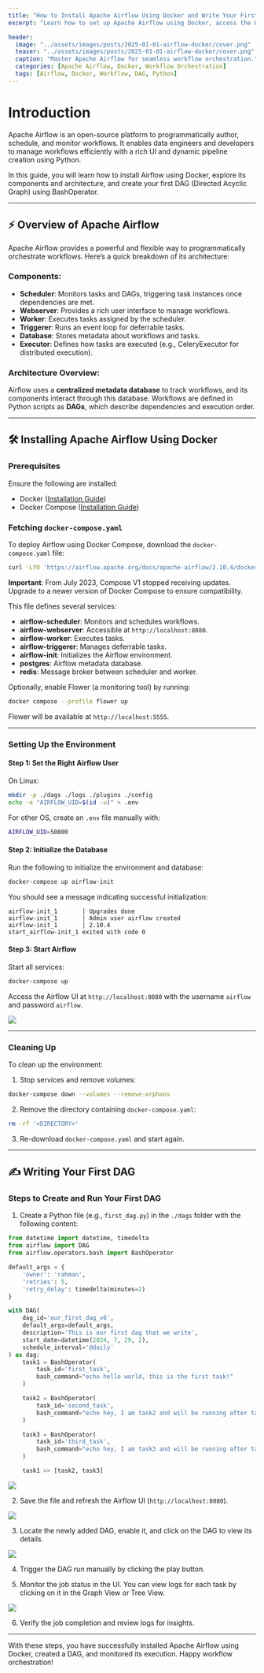 ```yaml
---
title: "How to Install Apache Airflow Using Docker and Write Your First DAG"
excerpt: "Learn how to set up Apache Airflow using Docker, access the UI, and create your first DAG with BashOperators."

header:
  image: "../assets/images/posts/2025-01-01-airflow-docker/cover.png"
  teaser: "../assets/images/posts/2025-01-01-airflow-docker/cover.png"
  caption: "Master Apache Airflow for seamless workflow orchestration."
  categories: [Apache Airflow, Docker, Workflow Orchestration]
  tags: [Airflow, Docker, Workflow, DAG, Python]
---
```


# Introduction

Apache Airflow is an open-source platform to programmatically author, schedule, and monitor workflows. It enables data engineers and developers to manage workflows efficiently with a rich UI and dynamic pipeline creation using Python.

In this guide, you will learn how to install Airflow using Docker, explore its components and architecture, and create your first DAG (Directed Acyclic Graph) using BashOperator.

---

## ⚡ Overview of Apache Airflow

Apache Airflow provides a powerful and flexible way to programmatically orchestrate workflows. Here’s a quick breakdown of its architecture:

### Components:
- **Scheduler**: Monitors tasks and DAGs, triggering task instances once dependencies are met.
- **Webserver**: Provides a rich user interface to manage workflows.
- **Worker**: Executes tasks assigned by the scheduler.
- **Triggerer**: Runs an event loop for deferrable tasks.
- **Database**: Stores metadata about workflows and tasks.
- **Executor**: Defines how tasks are executed (e.g., CeleryExecutor for distributed execution).

### Architecture Overview:
Airflow uses a **centralized metadata database** to track workflows, and its components interact through this database. Workflows are defined in Python scripts as **DAGs**, which describe dependencies and execution order.

---

## 🛠️ Installing Apache Airflow Using Docker

### Prerequisites
Ensure the following are installed:
- Docker ([Installation Guide](https://docs.docker.com/get-docker/))
- Docker Compose ([Installation Guide](https://docs.docker.com/compose/install/))

### Fetching `docker-compose.yaml`
To deploy Airflow using Docker Compose, download the `docker-compose.yaml` file:

```bash
curl -LfO 'https://airflow.apache.org/docs/apache-airflow/2.10.4/docker-compose.yaml'
```

**Important**: From July 2023, Compose V1 stopped receiving updates. Upgrade to a newer version of Docker Compose to ensure compatibility.

This file defines several services:
- **airflow-scheduler**: Monitors and schedules workflows.
- **airflow-webserver**: Accessible at `http://localhost:8080`.
- **airflow-worker**: Executes tasks.
- **airflow-triggerer**: Manages deferrable tasks.
- **airflow-init**: Initializes the Airflow environment.
- **postgres**: Airflow metadata database.
- **redis**: Message broker between scheduler and worker.

Optionally, enable Flower (a monitoring tool) by running:

```bash
docker compose --profile flower up
```

Flower will be available at `http://localhost:5555`.

---

### Setting Up the Environment

#### Step 1: Set the Right Airflow User
On Linux:

```bash
mkdir -p ./dags ./logs ./plugins ./config
echo -e "AIRFLOW_UID=$(id -u)" > .env
```

For other OS, create an `.env` file manually with:

```bash
AIRFLOW_UID=50000
```

#### Step 2: Initialize the Database
Run the following to initialize the environment and database:

```bash
docker-compose up airflow-init
```

You should see a message indicating successful initialization:

```
airflow-init_1       | Upgrades done
airflow-init_1       | Admin user airflow created
airflow-init_1       | 2.10.4
start_airflow-init_1 exited with code 0
```

#### Step 3: Start Airflow
Start all services:

```bash
docker-compose up
```

Access the Airflow UI at `http://localhost:8080` with the username `airflow` and password `airflow`.

![](../assets/images/posts/2025-01-01-airflow-docker/1.jpg)

---

### Cleaning Up
To clean up the environment:

1. Stop services and remove volumes:

```bash
docker-compose down --volumes --remove-orphans
```

2. Remove the directory containing `docker-compose.yaml`:

```bash
rm -rf '<DIRECTORY>'
```

3. Re-download `docker-compose.yaml` and start again.

---

## ✍️ Writing Your First DAG

### Steps to Create and Run Your First DAG

1. Create a Python file (e.g., `first_dag.py`) in the `./dags` folder with the following content:

```python
from datetime import datetime, timedelta
from airflow import DAG
from airflow.operators.bash import BashOperator

default_args = {
    'owner': 'rahman',
    'retries': 5,
    'retry_delay': timedelta(minutes=2)
}

with DAG(
    dag_id='our_first_dag_v6',
    default_args=default_args,
    description='This is our first dag that we write',
    start_date=datetime(2024, 7, 29, 2),
    schedule_interval='@daily'
) as dag:
    task1 = BashOperator(
        task_id='first_task',
        bash_command="echo hello world, this is the first task!"
    )

    task2 = BashOperator(
        task_id='second_task',
        bash_command="echo hey, I am task2 and will be running after task1!"
    )

    task3 = BashOperator(
        task_id='third_task',
        bash_command="echo hey, I am task3 and will be running after task1 at the same time as task2!"
    )

    task1 >> [task2, task3]
```
![](../assets/images/posts/2025-01-01-airflow-docker/2.jpg)

2. Save the file and refresh the Airflow UI (`http://localhost:8080`).

![](../assets/images/posts/2025-01-01-airflow-docker/3.jpg)

3. Locate the newly added DAG, enable it, and click on the DAG to view its details.

![](../assets/images/posts/2025-01-01-airflow-docker/4.jpg)

4. Trigger the DAG run manually by clicking the play button.

5. Monitor the job status in the UI. You can view logs for each task by clicking on it in the Graph View or Tree View.

![](../assets/images/posts/2025-01-01-airflow-docker/5.jpg)

6. Verify the job completion and review logs for insights.

---

With these steps, you have successfully installed Apache Airflow using Docker, created a DAG, and monitored its execution. Happy workflow orchestration!
